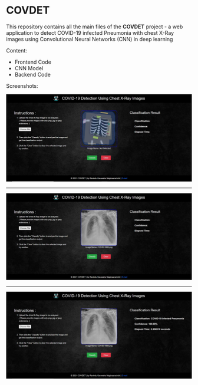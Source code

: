 # COVDET

This repository contains all the main files of the **COVDET** project - a web application to detect COVID-19 infected Pneumonia with chest X-Ray images using Convolutional Neural Networks (CNN) in deep learning

Content:
* Frontend Code
* CNN Model
* Backend Code

Screenshots:

![Alt text](/Screenshots/ss1.JPG?raw=true)
- - - -
![Alt text](/Screenshots/ss2.JPG?raw=true)
- - - -
![Alt text](/Screenshots/ss3.JPG?raw=true)
